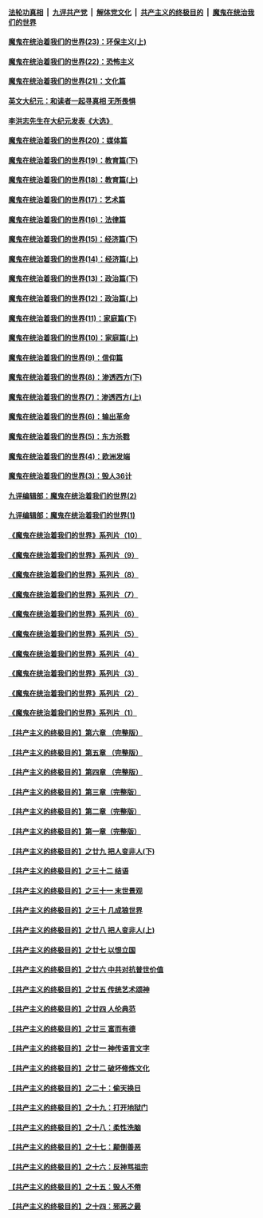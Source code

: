 

####  [法轮功真相](../../../../basic/blob/master/README.md?t=02021201) &nbsp;|&nbsp; [九评共产党](../../../../9ping.md/blob/master/README.md?t=02021201) &nbsp;|&nbsp; [解体党文化](../../../../jtdwh.md/blob/master/README.md?t=02021201)  &nbsp;|&nbsp; [共产主义的终极目的](../../../../gczydzjmd.md/blob/master/README.md?t=02021201) &nbsp;|&nbsp; [魔鬼在统治我们的世界](../../../../mgztzwmdsj.md/blob/master/README.md?t=02021201) 

#### [魔鬼在统治着我们的世界(23)：环保主义(上)](../pages/nsc422/n10688613.md?t=02021201) 

#### [魔鬼在统治着我们的世界(22)：恐怖主义](../pages/nsc422/n10614727.md?t=02021201) 

#### [魔鬼在统治着我们的世界(21)：文化篇](../pages/nsc422/n10597706.md?t=02021201) 

#### [英文大纪元：和读者一起寻真相 无所畏惧](../pages/nsc422/n12542027.md?t=02021201) 

#### [李洪志先生在大纪元发表《大选》](../pages/nsc422/n12534746.md?t=02021201) 

#### [魔鬼在统治着我们的世界(20)：媒体篇](../pages/nsc422/n10586579.md?t=02021201) 

#### [魔鬼在统治着我们的世界(19)：教育篇(下)](../pages/nsc422/n10564808.md?t=02021201) 

#### [魔鬼在统治着我们的世界(18)：教育篇(上)](../pages/nsc422/n10526970.md?t=02021201) 

#### [魔鬼在统治着我们的世界(17)：艺术篇](../pages/nsc422/n10499093.md?t=02021201) 

#### [魔鬼在统治着我们的世界(16)：法律篇](../pages/nsc422/n10485969.md?t=02021201) 

#### [魔鬼在统治着我们的世界(15)：经济篇(下)](../pages/nsc422/n10469975.md?t=02021201) 

#### [魔鬼在统治着我们的世界(14)：经济篇(上)](../pages/nsc422/n10457370.md?t=02021201) 

#### [魔鬼在统治着我们的世界(13)：政治篇(下)](../pages/nsc422/n10448270.md?t=02021201) 

#### [魔鬼在统治着我们的世界(12)：政治篇(上)](../pages/nsc422/n10444576.md?t=02021201) 

#### [魔鬼在统治着我们的世界(11)：家庭篇(下)](../pages/nsc422/n10440961.md?t=02021201) 

#### [魔鬼在统治着我们的世界(10)：家庭篇(上)](../pages/nsc422/n10435448.md?t=02021201) 

#### [魔鬼在统治着我们的世界(9)：信仰篇](../pages/nsc422/n10432159.md?t=02021201) 

#### [魔鬼在统治着我们的世界(8)：渗透西方(下)](../pages/nsc422/n10429603.md?t=02021201) 

#### [魔鬼在统治着我们的世界(7)：渗透西方(上)](../pages/nsc422/n10426013.md?t=02021201) 

#### [魔鬼在统治着我们的世界(6)：输出革命](../pages/nsc422/n10421536.md?t=02021201) 

#### [魔鬼在统治着我们的世界(5)：东方杀戮](../pages/nsc422/n10417707.md?t=02021201) 

#### [魔鬼在统治着我们的世界(4)：欧洲发端](../pages/nsc422/n10414890.md?t=02021201) 

#### [魔鬼在统治着我们的世界(3)：毁人36计](../pages/nsc422/n10411583.md?t=02021201) 

#### [九评编辑部：魔鬼在统治着我们的世界(2)](../pages/nsc422/n10410036.md?t=02021201) 

#### [九评编辑部：魔鬼在统治着我们的世界(1)](../pages/nsc422/n10406825.md?t=02021201) 

#### [《魔鬼在统治着我们的世界》系列片（10）](../pages/nsc422/n12292670.md?t=02021201) 

#### [《魔鬼在统治着我们的世界》系列片（9）](../pages/nsc422/n12290859.md?t=02021201) 

#### [《魔鬼在统治着我们的世界》系列片（8）](../pages/nsc422/n12287445.md?t=02021201) 

#### [《魔鬼在统治着我们的世界》系列片（7）](../pages/nsc422/n12283425.md?t=02021201) 

#### [《魔鬼在统治着我们的世界》系列片（6）](../pages/nsc422/n12282314.md?t=02021201) 

#### [《魔鬼在统治着我们的世界》系列片（5）](../pages/nsc422/n12281419.md?t=02021201) 

#### [《魔鬼在统治着我们的世界》系列片（4）](../pages/nsc422/n12274024.md?t=02021201) 

#### [《魔鬼在统治着我们的世界》系列片（3）](../pages/nsc422/n12271322.md?t=02021201) 

#### [《魔鬼在统治着我们的世界》系列片（2）](../pages/nsc422/n12269049.md?t=02021201) 

#### [《魔鬼在统治着我们的世界》系列片（1）](../pages/nsc422/n12267575.md?t=02021201) 

#### [【共产主义的终极目的】第六章 （完整版）](../pages/nsc422/n11428913.md?t=02021201) 

#### [【共产主义的终极目的】第五章 （完整版）](../pages/nsc422/n11428912.md?t=02021201) 

#### [【共产主义的终极目的】第四章 （完整版）](../pages/nsc422/n11428907.md?t=02021201) 

#### [【共产主义的终极目的】第三章（完整版）](../pages/nsc422/n11428848.md?t=02021201) 

#### [【共产主义的终极目的】第二章（完整版）](../pages/nsc422/n11428831.md?t=02021201) 

#### [【共产主义的终极目的】第一章（完整版）](../pages/nsc422/n11417651.md?t=02021201) 

#### [【共产主义的终极目的】之廿九 把人变非人(下)](../pages/nsc422/n11344140.md?t=02021201) 

#### [【共产主义的终极目的】之三十二 结语](../pages/nsc422/n11360535.md?t=02021201) 

#### [【共产主义的终极目的】之三十一 末世景观](../pages/nsc422/n11351129.md?t=02021201) 

#### [【共产主义的终极目的】之三十 几成狼世界](../pages/nsc422/n11348280.md?t=02021201) 

#### [【共产主义的终极目的】之廿八 把人变非人(上)](../pages/nsc422/n11340492.md?t=02021201) 

#### [【共产主义的终极目的】之廿七 以恨立国](../pages/nsc422/n11336944.md?t=02021201) 

#### [【共产主义的终极目的】之廿六 中共对抗普世价值](../pages/nsc422/n11324785.md?t=02021201) 

#### [【共产主义的终极目的】之廿五 传统艺术颂神](../pages/nsc422/n11296396.md?t=02021201) 

#### [【共产主义的终极目的】之廿四 人伦典范](../pages/nsc422/n11296397.md?t=02021201) 

#### [【共产主义的终极目的】之廿三 富而有德](../pages/nsc422/n11283598.md?t=02021201) 

#### [【共产主义的终极目的】之廿一 神传语言文字](../pages/nsc422/n11263265.md?t=02021201) 

#### [【共产主义的终极目的】之廿二 破坏修炼文化](../pages/nsc422/n11245728.md?t=02021201) 

#### [【共产主义的终极目的】之二十：偷天换日](../pages/nsc422/n11238846.md?t=02021201) 

#### [【共产主义的终极目的】之十九：打开地狱门](../pages/nsc422/n11206376.md?t=02021201) 

#### [【共产主义的终极目的】之十八：柔性洗脑](../pages/nsc422/n11199994.md?t=02021201) 

#### [【共产主义的终极目的】之十七：颠倒善恶](../pages/nsc422/n11179782.md?t=02021201) 

#### [【共产主义的终极目的】之十六：反神骂祖宗](../pages/nsc422/n11166798.md?t=02021201) 

#### [【共产主义的终极目的】之十五：毁人不倦](../pages/nsc422/n11166792.md?t=02021201) 

#### [【共产主义的终极目的】之十四：邪恶之最](../pages/nsc422/n11150249.md?t=02021201) 

